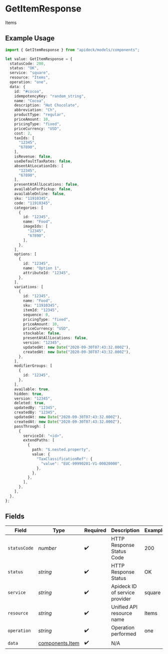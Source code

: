 # GetItemResponse

Items

## Example Usage

```typescript
import { GetItemResponse } from "apideck/models/components";

let value: GetItemResponse = {
  statusCode: 200,
  status: "OK",
  service: "square",
  resource: "Items",
  operation: "one",
  data: {
    id: "#cocoa",
    idempotencyKey: "random_string",
    name: "Cocoa",
    description: "Hot Chocolate",
    abbreviation: "Ch",
    productType: "regular",
    priceAmount: 10,
    pricingType: "fixed",
    priceCurrency: "USD",
    cost: 2,
    taxIds: [
      "12345",
      "67890",
    ],
    isRevenue: false,
    useDefaultTaxRates: false,
    absentAtLocationIds: [
      "12345",
      "67890",
    ],
    presentAtAllLocations: false,
    availableForPickup: false,
    availableOnline: false,
    sku: "11910345",
    code: "11910345",
    categories: [
      {
        id: "12345",
        name: "Food",
        imageIds: [
          "12345",
          "67890",
        ],
      },
    ],
    options: [
      {
        id: "12345",
        name: "Option 1",
        attributeId: "12345",
      },
    ],
    variations: [
      {
        id: "12345",
        name: "Food",
        sku: "11910345",
        itemId: "12345",
        sequence: 0,
        pricingType: "fixed",
        priceAmount: 10,
        priceCurrency: "USD",
        stockable: false,
        presentAtAllLocations: false,
        version: "12345",
        updatedAt: new Date("2020-09-30T07:43:32.000Z"),
        createdAt: new Date("2020-09-30T07:43:32.000Z"),
      },
    ],
    modifierGroups: [
      {
        id: "12345",
      },
    ],
    available: true,
    hidden: true,
    version: "12345",
    deleted: true,
    updatedBy: "12345",
    createdBy: "12345",
    updatedAt: new Date("2020-09-30T07:43:32.000Z"),
    createdAt: new Date("2020-09-30T07:43:32.000Z"),
    passThrough: [
      {
        serviceId: "<id>",
        extendPaths: [
          {
            path: "$.nested.property",
            value: {
              "TaxClassificationRef": {
                "value": "EUC-99990201-V1-00020000",
              },
            },
          },
        ],
      },
    ],
  },
};
```

## Fields

| Field                                              | Type                                               | Required                                           | Description                                        | Example                                            |
| -------------------------------------------------- | -------------------------------------------------- | -------------------------------------------------- | -------------------------------------------------- | -------------------------------------------------- |
| `statusCode`                                       | *number*                                           | :heavy_check_mark:                                 | HTTP Response Status Code                          | 200                                                |
| `status`                                           | *string*                                           | :heavy_check_mark:                                 | HTTP Response Status                               | OK                                                 |
| `service`                                          | *string*                                           | :heavy_check_mark:                                 | Apideck ID of service provider                     | square                                             |
| `resource`                                         | *string*                                           | :heavy_check_mark:                                 | Unified API resource name                          | Items                                              |
| `operation`                                        | *string*                                           | :heavy_check_mark:                                 | Operation performed                                | one                                                |
| `data`                                             | [components.Item](../../models/components/item.md) | :heavy_check_mark:                                 | N/A                                                |                                                    |